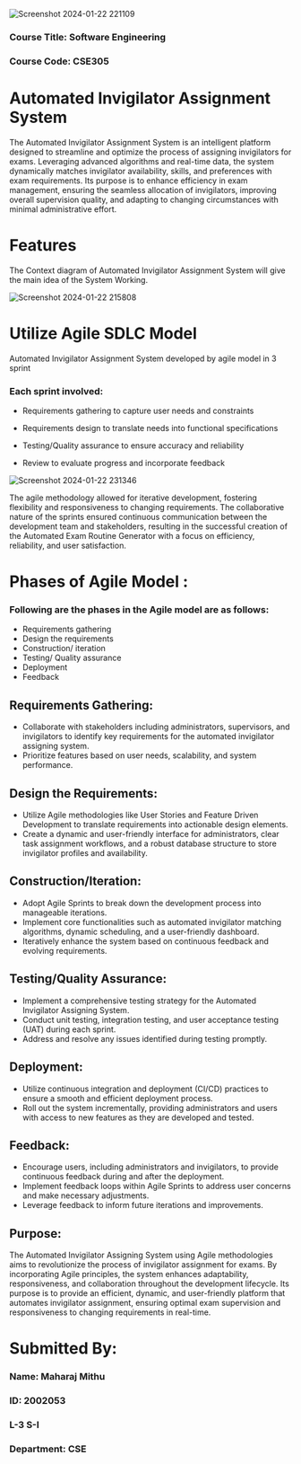 ![Screenshot 2024-01-22 221109](https://github.com/Mehrajmithu/Automated-Invigilator-Assigning-System/assets/67754468/568f9f56-4c26-41e4-a79c-ab7cec474999)

### Course Title: Software Engineering 
### Course Code: CSE305

# Automated Invigilator Assignment System 

The Automated Invigilator Assignment System is an intelligent platform designed to streamline and optimize the process of assigning invigilators for exams. Leveraging advanced algorithms and real-time data, the system dynamically matches invigilator availability, skills, and preferences with exam requirements. Its purpose is to enhance efficiency in exam management, ensuring the seamless allocation of invigilators, improving overall supervision quality, and adapting to changing circumstances with minimal administrative effort.

# Features 

The Context diagram of Automated Invigilator Assignment System will give the main idea of the System Working.

![Screenshot 2024-01-22 215808](https://github.com/Mehrajmithu/Automated-Invigilator-Assigning-System/assets/67754468/98caccbb-34c9-4e51-985e-a8d9360633c3)

# Utilize Agile SDLC Model 

Automated Invigilator Assignment System developed by agile model in 3 sprint

### Each sprint involved:

- Requirements gathering to capture user needs and constraints

- Requirements design to translate needs into functional specifications

- Testing/Quality assurance to ensure accuracy and reliability

- Review to evaluate progress and incorporate feedback

![Screenshot 2024-01-22 231346](https://github.com/ujjalroy1/Automated-Exam-Routine-Generator/assets/67754468/50e2a27e-aaa5-4aab-8ba1-905b60570fc6)

The agile methodology allowed for iterative development, fostering flexibility and responsiveness to changing requirements. The collaborative nature of the sprints ensured continuous communication between the development team and stakeholders, resulting in the successful creation of the Automated Exam Routine Generator with a focus on efficiency, reliability, and user satisfaction.

# Phases of Agile Model :

### Following are the phases in the Agile model are as follows:

- Requirements gathering
- Design the requirements
- Construction/ iteration
- Testing/ Quality assurance
- Deployment
- Feedback

## Requirements Gathering:
- Collaborate with stakeholders including administrators, supervisors, and invigilators to identify key requirements for the automated invigilator assigning system.
- Prioritize features based on user needs, scalability, and system performance.

## Design the Requirements:
- Utilize Agile methodologies like User Stories and Feature Driven Development to translate requirements into actionable design elements.
- Create a dynamic and user-friendly interface for administrators, clear task assignment workflows, and a robust database structure to store invigilator profiles and availability.
  
## Construction/Iteration:
- Adopt Agile Sprints to break down the development process into manageable iterations.
- Implement core functionalities such as automated invigilator matching algorithms, dynamic scheduling, and a user-friendly dashboard.
- Iteratively enhance the system based on continuous feedback and evolving requirements.

## Testing/Quality Assurance:
- Implement a comprehensive testing strategy for the Automated Invigilator Assigning System.
- Conduct unit testing, integration testing, and user acceptance testing (UAT) during each sprint.
- Address and resolve any issues identified during testing promptly.
## Deployment:

- Utilize continuous integration and deployment (CI/CD) practices to ensure a smooth and efficient deployment process.
- Roll out the system incrementally, providing administrators and users with access to new features as they are developed and tested.

## Feedback:

- Encourage users, including administrators and invigilators, to provide continuous feedback during and after the deployment.
- Implement feedback loops within Agile Sprints to address user concerns and make necessary adjustments.
- Leverage feedback to inform future iterations and improvements.

## Purpose: 

The Automated Invigilator Assigning System using Agile methodologies aims to revolutionize the process of invigilator assignment for exams. By incorporating Agile principles, the system enhances adaptability, responsiveness, and collaboration throughout the development lifecycle. Its purpose is to provide an efficient, dynamic, and user-friendly platform that automates invigilator assignment, ensuring optimal exam supervision and responsiveness to changing requirements in real-time.

# Submitted By:
### Name: Maharaj Mithu
### ID: 2002053
### L-3 S-I
### Department: CSE

  
    






